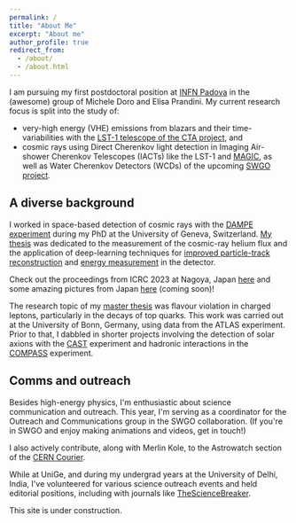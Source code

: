 ```yaml
---
permalink: /
title: "About Me"
excerpt: "About me"
author_profile: true
redirect_from: 
  - /about/
  - /about.html
---
```


I am pursuing my first postdoctoral position at [INFN Padova](https://www.pd.infn.it/it/) in the (awesome) group of Michele Doro and Elisa Prandini. My current research focus is split into the study of:
- very-high energy (VHE) emissions from blazars and their time-variabilities with the [LST-1 telescope of the CTA project](https://www.cta-observatory.org/project/technology/lst/), and
- cosmic rays using Direct Cherenkov light detection in Imaging Air-shower Cherenkov Telescopes (IACTs) like the LST-1 and [MAGIC](http://magic.mppmu.mpg.de), as well as Water Cherenkov Detectors (WCDs) of the upcoming [SWGO project](https://www.swgo.org/SWGOWiki/doku.php).


A diverse background
------
I worked in space-based detection of cosmic rays with the [DAMPE experiment](https://doi.org/10.1016/j.astropartphys.2017.08.005) during my PhD at the University of Geneva, Switzerland. [My thesis](https://archive-ouverte.unige.ch/unige:170702) was dedicated to the measurement of the cosmic-ray helium flux and the application of deep-learning techniques for [improved particle-track reconstruction](https://doi.org/10.1016/j.astropartphys.2022.102795) and [energy measurement](https://iopscience.iop.org/article/10.1088/1748-0221/17/06/P06031) in the detector.

Check out the proceedings from ICRC 2023 at Nagoya, Japan [here](https://doi.org/10.22323/1.444.0170) and some amazing pictures from Japan [here](https://www.arshiruina.github.io) (coming soon)!

The research topic of my [master thesis](https://cds.cern.ch/record/2653340) was flavour violation in charged leptons, particularly in the decays of top quarks. This work was carried out at the University of Bonn, Germany, using data from the ATLAS experiment. Prior to that, I dabbled in shorter projects involving the detection of solar axions with the [CAST](https://en.wikipedia.org/wiki/CERN_Axion_Solar_Telescope) experiment and hadronic interactions in the [COMPASS](https://wwwcompass.cern.ch/compass/) experiment.

Comms and outreach
------
Besides high-energy physics, I'm enthusiastic about science communication and outreach. This year, I'm serving as a coordinator for the Outreach and Communications group in the SWGO collaboration. (If you're in SWGO and enjoy making animations and videos, get in touch!)

I also actively contribute, along with Merlin Kole, to the Astrowatch section of the [CERN Courier](https://cerncourier.com). 

While at UniGe, and during my undergrad years at the University of Delhi, India, I've volunteered for various science outreach events and held editorial positions, including with journals like [TheScienceBreaker](https://thesciencebreaker.org).

This site is under construction.